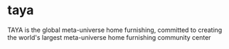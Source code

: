 # taya
TAYA is the global meta-universe home furnishing, committed to creating the world's largest meta-universe home furnishing community center

